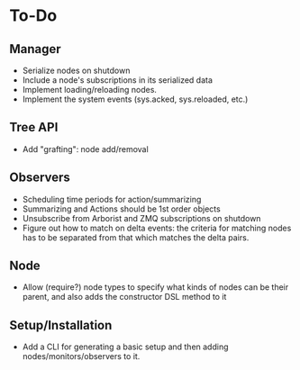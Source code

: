 # To-Do

## Manager

* Serialize nodes on shutdown
* Include a node's subscriptions in its serialized data
* Implement loading/reloading nodes. 
* Implement the system events (sys.acked, sys.reloaded, etc.)

## Tree API

* Add "grafting": node add/removal

## Observers

* Scheduling time periods for action/summarizing
* Summarizing and Actions should be 1st order objects
* Unsubscribe from Arborist and ZMQ subscriptions on shutdown
* Figure out how to match on delta events: the criteria
  for matching nodes has to be separated from that which matches
  the delta pairs.

## Node

* Allow (require?) node types to specify what kinds of nodes can be
  their parent, and also adds the constructor DSL method to it


## Setup/Installation

* Add a CLI for generating a basic setup and then adding 
  nodes/monitors/observers to it.

